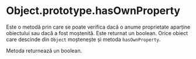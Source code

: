 # Object.prototype.hasOwnProperty

Este o metodă prin care se poate verifica dacă o anume proprietate aparține obiectului sau dacă a fost moștenită. Este returnat un boolean.
Orice obiect care descinde din `Object` moștenește și metoda `hasOwnProperty`.

Metoda returnează un boolean.
